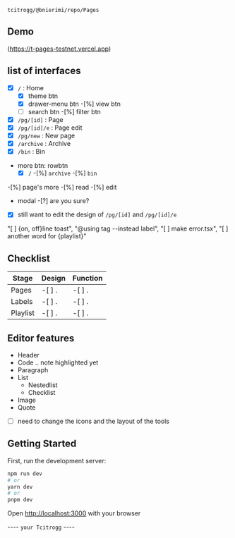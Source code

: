 `tcitrogg/@bnierimi/repo/Pages`

## Demo
(https://t-pages-testnet.vercel.app)

## list of interfaces
-[x] `/`          : Home
  -[x] theme btn
  -[x] drawer-menu btn
  -[%] view btn
  -[ ] search btn
  -[%] filter btn
-[x] `/pg/[id]`   : Page
-[x] `/pg/[id]/e` : Page edit
-[x] `/pg/new`    : New page
-[x] `/archive`   : Archive
-[x] `/bin`       : Bin

- more btn: rowbtn
    -[x] `/`
    -[%] `archive`
    -[%] `bin`

-[%] page's more
  -[%] read
  -[%] edit

- modal
  -[?] are you sure?

-[x] still want to edit the design of `/pg/[id]` and `/pg/[id]/e`

"[ ] {on, off}line toast", "@using tag --instead label", "[ ] make error.tsx", "[ ] another word for {playlist}"

## Checklist
Stage    | Design  | Function
---------|---------|---------
Pages    | -[ ] .  | -[ ] .
Labels   | -[ ] .  | -[ ] .
Playlist | -[ ] .  | -[ ] .

## Editor features
- Header
- Code .. note highlighted yet
- Paragraph
- List
  - Nestedlist
  - Checklist
- Image
- Quote
-[ ] need to change the icons and the layout of the tools

## Getting Started
First, run the development server:

```bash
npm run dev
# or
yarn dev
# or
pnpm dev
```

Open [http://localhost:3000](http://localhost:3000) with your browser

---- `your Tcitrogg` ----
